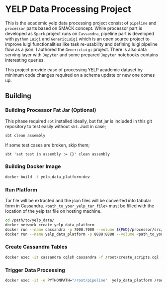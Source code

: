 # YELP Data Processing Project

This is the academic yelp data processing project consist of `pipeline` and `processor` parts based on SMACK concept. While processor part is 
developed as `Spark` project runs on `Cassandra`,  pipeline part is developed with `python` `Luigi` and `GenericLuigi` which is an open source project to improve 
luigi functionalities like task re-usability and defining luigi pipeline flow as a json. I authored the `GenericLuigi` project. There is also data serving layer
with `Jupyter` and some prepared `Jupyter` notebooks contains interesting queries.

 This project provide ease of processing YELP academic dataset by minimum code changes required on a schema update or new one comes up.

 ## Building

 ### Building Processor Fat Jar (Optional)

 This phase required `sbt` installed ideally, but fat jar is included in this git repository to test easily without `sbt`. Just in case;

```bash
sbt clean assembly
```

If some test cases are broken, skip them;

 ```
 sbt 'set test in assembly := {}' clean assembly
 ```


 ### Building Docker Image

 ```bash
 docker build -t yelp_data_platform:dev
 ```


 ### Run Platform

 Tar file will be extracted and the json files will be converted into tabular form in Cassandra. `<path_to_your_yelp_tar_file>` must be filled with the location of
 the yelp tar file on hosting machine.

```bash
cd /path/to/yelp_data/
docker network create yelp_data_platform
docker run --name cassandra -p 7000:7000 --volume ${PWD}/processor/src/main/resources/schema/create_scripts.cql:/root/create_scripts.cql --network yelp_data_platform cassandra:3.0
docker run --name yelp_data_platform -p 8888:8888 --volume <path_to_your_yelp_tar_file>:/usr/lib/yelp_data/yelp_dataset.tar --network yelp_data_platform yelp_data_platform:dev
```

### Create Cassandra Tables

```bash
docker exec -it cassandra cqlsh cassandra -f /root/create_scripts.cql --request-timeout=3600
```

### Trigger Data Processing

```bash
docker exec -it -e PYTHONPATH="/root/pipeline"  yelp_data_platform /root/pipeline/venv/bin/luigi --module app.tasks.daily_flow_task DailyFlowTask --local-scheduler
```





